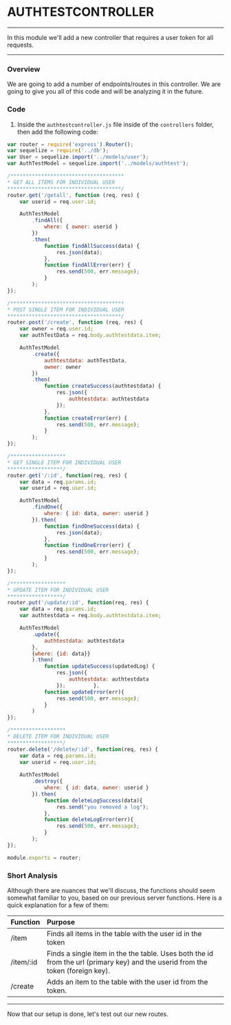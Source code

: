 # AUTHTESTCONTROLLER
---
In this module we'll add a new controller that requires a user token for all requests.

<hr />

### Overview 
We are going to add a number of endpoints/routes in this controller. We are going to give you all of this code and will be analyzing it in the future.

### Code
1. Inside the `authtestcontroller.js` file inside of the `controllers` folder, then add the following code:

```js
var router = require('express').Router();
var sequelize = require('../db');
var User = sequelize.import('../models/user');
var AuthTestModel = sequelize.import('../models/authtest');

/*************************************
* GET ALL ITEMS FOR INDIVIDUAL USER
*************************************/
router.get('/getall', function (req, res) {
	var userid = req.user.id;

	AuthTestModel
		.findAll({
			where: { owner: userid }
		})
		.then(
			function findAllSuccess(data) {
				res.json(data);
			},
			function findAllError(err) {
				res.send(500, err.message);
			}
		);
});

/*************************************
* POST SINGLE ITEM FOR INDIVIDUAL USER
*************************************/
router.post('/create', function (req, res) {
	var owner = req.user.id;
	var authTestData = req.body.authtestdata.item;

	AuthTestModel
		.create({
			authtestdata: authTestData,
			owner: owner
		})
		.then(
			function createSuccess(authtestdata) {
				res.json({
					authtestdata: authtestdata
				});
			},
			function createError(err) {
				res.send(500, err.message);
			}
		);
});

/******************
* GET SINGLE ITEM FOR INDIVIDUAL USER
******************/
router.get('/:id', function(req, res) {
	var data = req.params.id;
	var userid = req.user.id;

	AuthTestModel
		.findOne({
			where: { id: data, owner: userid }
		}).then(
			function findOneSuccess(data) {
				res.json(data);
			},
			function findOneError(err) {
				res.send(500, err.message);
			}
		);
});

/******************
* UPDATE ITEM FOR INDIVIDUAL USER
******************/
router.put('/update/:id', function(req, res) {
	var data = req.params.id;
	var authtestdata = req.body.authtestdata.item;

    AuthTestModel
    	.update({
    		authtestdata: authtestdata
    	},
    	{where: {id: data}}
    	).then(
    		function updateSuccess(updatedLog) {
				res.json({
					authtestdata: authtestdata
				});    		},
    		function updateError(err){
    			res.send(500, err.message);
    		}
    	)
});

/******************
* DELETE ITEM FOR INDIVIDUAL USER
******************/
router.delete('/delete/:id', function(req, res) {
	var data = req.params.id;
	var userid = req.user.id;
	
	AuthTestModel
		.destroy({
			where: { id: data, owner: userid }
		}).then(
			function deleteLogSuccess(data){
				res.send("you removed a log");
			},
			function deleteLogError(err){
				res.send(500, err.message);
			}
		);
});

module.exports = router;
```

### Short Analysis
Although there are nuances that we'll discuss, the functions should seem somewhat familiar to you, based on our previous server functions. Here is a quick explanation for a few of them:

|Function|Purpose|
|:--------|:------|
|/item    |Finds all items in the table with the user id in the token|
|/item/:id|Finds a single item in the the table. Uses both the id from the url (primary key) and the userid from the token (foreign key).|
|/create  |Adds an item to the table with the user id from the token.|

<hr>

Now that our setup is done, let's test out our new routes.